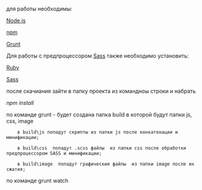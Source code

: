 для работы необходимы:

[Node.js](https://nodejs.org/en/)

[npm](https://www.npmjs.com/)

[Grunt](http://gruntjs.com/)



Для работы с предпроцессором [Sass](http://sass-lang.com) также необходимо установить:

[Ruby](http://www.ruby-lang.org/en/downloads/)

[Sass](http://sass-lang.com/download.html) 

после скачиания зайти в папку проекта из командноы строки и набрать

*npm install*

по команде grunt - будет создана папка build в которой будут папки js, css, image

		в build\js попадут скрипты из папки js после конкатенации и минификации;

		в build\css  попадут .scss файлы  из папки css после обработки предпроцессором SASS и минификации;

		в build\image  попадут графические файлы  из папки image после их сжатия;

по команде grunt watch
